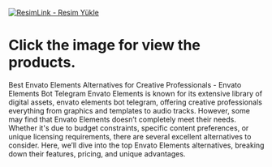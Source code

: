 <a href="https://www.digitallicenses.net/?product_cat=&post_type=product&s=envato+elements&btnSubmit=" title="ResimLink - Resim Yükle"><img src="https://github.com/user-attachments/assets/c7795d05-5f49-4ffa-b99a-93921fe4b3e8" title="ResimLink - Resim Yükle" alt="ResimLink - Resim Yükle"></a>
# Click the image for view the products.

Best Envato Elements Alternatives for Creative Professionals - Envato Elements Bot Telegram
Envato Elements is known for its extensive library of digital assets, envato elements bot telegram, offering creative professionals everything from graphics and templates to audio tracks. However, some may find that Envato Elements doesn’t completely meet their needs. Whether it's due to budget constraints, specific content preferences, or unique licensing requirements, there are several excellent alternatives to consider. Here, we’ll dive into the top Envato Elements alternatives, breaking down their features, pricing, and unique advantages.



